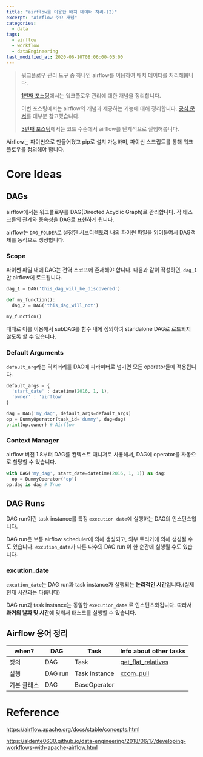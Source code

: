 ```yaml
---
title: "airflow를 이용한 배치 데이터 처리-(2)"
excerpt: "Airflow 주요 개념"
categories:
  - data
tags:
  - airflow
  - workflow
  - dataEngineering
last_modified_at: 2020-06-10T08:06:00-05:00
---
```


> 워크플로우 관리 도구 중 하나인 airflow를 이용하여 배치 데이터를 처리해봅니다. 
>
> [1번째 포스팅](/data/airflow_1)에서는 워크플로우 관리에 대한 개념을 정리합니다.
>
> 이번 포스팅에서는 airflow의 개념과 제공하는 기능에 대해 정리합니다. [공식 문서](https://airflow.apache.org/docs/stable/concepts.html)를 대부분 참고했습니다.
>
> [3번째 포스팅](/data/airflow_3)에서는 코드 수준에서 airflow를 단계적으로 실행해봅니다.

Airflow는 파이썬으로 만들어졌고 pip로 설치 가능하며, 파이썬 스크립트를 통해 워크플로우를 정의해야 합니다.

# Core Ideas

## DAGs

airflow에서는 워크플로우를 DAG(Directed Acyclic Graph)로 관리합니다. 각 태스크들의 관계와 종속성을 DAG로 표현하게 됩니다.

airflow는 `DAG_FOLDER`로 설정된 서브디렉토리 내의 파이썬 파일을 읽어들여서 DAG객체를 동적으로 생성합니다.

### Scope

파이썬 파일 내에 DAG는 전역 스코프에 존재해야 합니다. 다음과 같이 작성하면, `dag_1`만 airflow에 로드됩니다.

```python
dag_1 = DAG('this_dag_will_be_discovered')

def my_function():
  dag_2 = DAG('this_dag_will_not')
  
my_function()
```

때때로 이를 이용해서 subDAG를 함수 내에 정의하여 standalone DAG로 로드되지 않도록 할 수 있습니다.

### Default Arguments

`default_arg`라는 딕셔너리를 DAG에 파라미터로 넘기면 모든 operator들에 적용됩니다. 

```python
default_args = {
  'start_date' : datetime(2016, 1, 1),
  'owner' : 'airflow'
}

dag = DAG('my_dag', default_args=default_args)
op = DummyOperator(task_id='dummy', dag=dag)
print(op.owner) # Airflow
```

### Context Manager

airflow 버전 1.8부터 DAG를 컨텍스트 매니저로 사용해서, DAG에 operator를 자동으로 할당할 수 있습니다.

```python
with DAG('my_dag', start_date=datetime(2016, 1, 1)) as dag:
  op = DummyOperator('op')
op.dag is dag # True
```

## DAG Runs

DAG run이란 task instance를 특정 `execution date`에 실행하는 DAG의 인스턴스입니다.

DAG run은 보통 airflow scheduler에 의해 생성되고, 외부 트리거에 의해 생성될 수도 있습니다. `excution_date`가 다른 다수의 DAG run 이 한 순간에 실행될 수도 있습니다.

### excution_date

`excution_date`는 DAG run과 task instance가 실행되는 **논리적인 시간**입니다.(실제 현재 시간과는 다릅니다)

DAG run과 task instance는 동일한 `execution_date` 로 인스턴스화됩니다. 따라서 **과거의 날짜 및 시간**에 맞춰서 태스크를 실행할 수 있습니다.

## Airflow 용어 정리

| when?       | DAG     | Task          | Info about other tasks                                       |
| ----------- | ------- | ------------- | ------------------------------------------------------------ |
| 정의        | DAG     | Task          | [get_flat_relatives](https://airflow.apache.org/_modules/airflow/models.html#BaseOperator.get_flat_relatives) |
| 실행        | DAG run | Task Instance | [xcom_pull](https://airflow.incubator.apache.org/concepts.html#xcoms) |
| 기본 클래스 | DAG     | BaseOperator  |                                                              |



# Reference

https://airflow.apache.org/docs/stable/concepts.html

https://aldente0630.github.io/data-engineering/2018/06/17/developing-workflows-with-apache-airflow.html